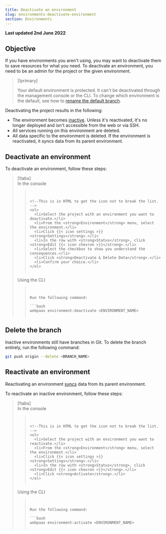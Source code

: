 ```yaml
---
title: Deactivate an environment
slug: environments-deactivate-environment
section: Environments
---
```


**Last updated 2nd June 2022**



## Objective  

If you have environments you aren't using, you may want to deactivate them to save resources for what you need.
To deactivate an environment, you need to be an admin for the project or the given environment.

> [!primary]  
> 
> Your default environment is protected.
> It can't be deactivated through the management console or the CLI.
> To change which environment is the default, see how to [rename the default branch](./default-environment.md).
> 
> 

Deactivating the project results in the following:

* The environment becomes [inactive](../other/glossary.md#inactive-environment).
  Unless it's reactivated, it's no longer deployed and isn't accessible from the web or via SSH.
* All services running on this environment are deleted.
* All data specific to the environment is deleted.
  If the environment is reactivated, it syncs data from its parent environment.

## Deactivate an environment

To deactivate an environment, follow these steps:

> [!tabs]      
> In the console     
>> ``` false     
>> 
>> 
>> <!--This is in HTML to get the icon not to break the list. -->
>> <ol>
>>   <li>Select the project with an environment you want to deactivate.</li>
>>   <li>From the <strong>Environment</strong> menu, select the environment.</li>
>>   <li>Click {{< icon settings >}} <strong>Settings</strong>.</li>
>>   <li>In the row with <strong>Status</strong>, click <strong>Edit {{< icon chevron >}}</strong>.</li>
>>   <li>Select the checkbox to show you understand the consequences.</li>
>>   <li>Click <strong>Deactivate & Delete Data</strong>.</li>
>>   <li>Confirm your choice.</li>
>> </ol>
>> 
>> 
>> ```     
> Using the CLI     
>> ``` false     
>> 
>> 
>> Run the following command:
>> 
>> ```bash
>> webpaas environment:deactivate <ENVIRONMENT_NAME>
>> ```
>> 
>> ```     

## Delete the branch

Inactive environments still have branches in Git.
To delete the branch entirely, run the following command:

```bash
git push origin --delete <BRANCH_NAME>
```

## Reactivate an environment

Reactivating an environment [syncs](../other/glossary.md#sync) data from its parent environment.

To reactivate an inactive environment, follow these steps:

> [!tabs]      
> In the console     
>> ``` false     
>> 
>> 
>> <!--This is in HTML to get the icon not to break the list. -->
>> <ol>
>>   <li>Select the project with an environment you want to reactivate.</li>
>>   <li>From the <strong>Environment</strong> menu, select the environment.</li>
>>   <li>Click {{< icon settings >}} <strong>Settings</strong>.</li>
>>   <li>In the row with <strong>Status</strong>, click <strong>Edit {{< icon chevron >}}</strong>.</li>
>>   <li>Click <strong>Activate</strong>.</li>
>> </ol>
>> 
>> 
>> ```     
> Using the CLI     
>> ``` false     
>> 
>> 
>> Run the following command:
>> 
>> ```bash
>> webpaas environment:activate <ENVIRONMENT_NAME>
>> ```
>> 
>> ```     
